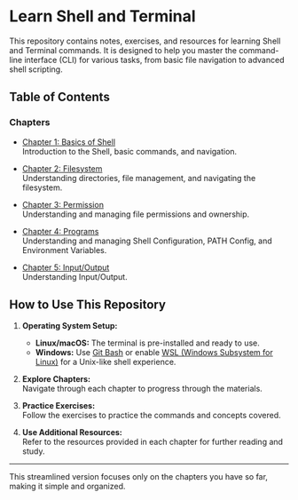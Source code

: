 # Learn Shell and Terminal

This repository contains notes, exercises, and resources for learning Shell and Terminal commands. It is designed to help you master the command-line interface (CLI) for various tasks, from basic file navigation to advanced shell scripting.

## Table of Contents

### Chapters

- [Chapter 1: Basics of Shell](./chapters/chapter-1/README.md)  
  Introduction to the Shell, basic commands, and navigation.

- [Chapter 2: Filesystem](./chapters/chapter-2/README.md)  
  Understanding directories, file management, and navigating the filesystem.

- [Chapter 3: Permission](./chapters/chapter-3/README.md)  
  Understanding and managing file permissions and ownership.

- [Chapter 4: Programs](./chapters/chapter-4/README.md)  
  Understanding and managing Shell Configuration, PATH Config, and Environment Variables.

- [Chapter 5: Input/Output](./chapters/chapter-4/README.md)  
  Understanding Input/Output.

## How to Use This Repository

1. **Operating System Setup:**

   - **Linux/macOS:** The terminal is pre-installed and ready to use.
   - **Windows:** Use [Git Bash](https://gitforwindows.org/) or enable [WSL (Windows Subsystem for Linux)](https://docs.microsoft.com/en-us/windows/wsl/) for a Unix-like shell experience.

2. **Explore Chapters:**  
   Navigate through each chapter to progress through the materials.

3. **Practice Exercises:**  
   Follow the exercises to practice the commands and concepts covered.

4. **Use Additional Resources:**  
   Refer to the resources provided in each chapter for further reading and study.

---

This streamlined version focuses only on the chapters you have so far, making it simple and organized.
